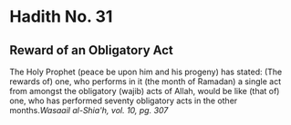 Hadith No. 31
=============

Reward of an Obligatory Act
---------------------------

The Holy Prophet (peace be upon him and his progeny) has stated: (The
rewards of) one, who performs in it (the month of Ramadan) a single act
from amongst the obligatory (wajib) acts of Allah, would be like (that
of) one, who has performed seventy obligatory acts in the other
months.*Wasaail al-Shia'h, vol. 10, pg. 307*


